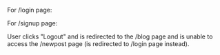 

<!-- Need to use USERNAME instead EMAIL -->

<!-- login with nonexistant username redirects to login -->

<!-- login with bad pass tells them password is incorrect -->

For /login page:

<!-- User enters a username that is stored in the database with the correct password and is redirected to the /newpost page with their username being stored in a session. -->


<!-- User enters a username that is stored in the database with an incorrect password and is redirected to the /login page with a message that their password is incorrect. -->


<!-- User tries to login with a username that is not stored in the database and is redirected to the /login page with a message that this username does not exist. -->


<!-- User does not have an account and clicks "Create Account" and is directed to the /signup page. -->


For /signup page:

<!-- User enters new, valid username, a valid password, and verifies password correctly and is redirected to the '/newpost' page with their username being stored in a session. -->


<!-- User leaves any of the username, password, or verify fields blank and gets an error message that one or more fields are invalid. -->


<!-- User enters a username that already exists and gets an error message that username already exists. -->


<!-- User enters different strings into the password and verify fields and gets an error message that the passwords do not match. -->


<!-- User enters a password or username less than 3 characters long and gets either an invalid username or an invalid password message. -->

<!-- Now that users can login, we want to allow them to log out. To do so, you'll implement the same functionality you did in Get It Done and you'll add a link to your navigation in base.html with href="/logout" and a route handler function to main.py to handle that request. It should delete the username from the session and redirect to /blog. -->

<!-- User is logged in and adds a new blog post, then is redirected to a page featuring the individual blog entry they just created (as in Build-a-Blog). -->

<!-- User visits the /blog page and sees a list of all blog entries by all users. -->

<!-- User clicks on the title of a blog entry on the /blog page and lands on the individual blog entry page. -->

User clicks "Logout" and is redirected to the /blog page and is unable to access the /newpost page (is redirected to /login page instead).





